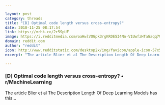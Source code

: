 ```yaml
---

layout: post
category: threads
title: "[D] Optimal code length versus cross-entropy?"
date: 2018-11-25 08:17:54
link: https://vrhk.co/2r5SpUF
image: https://i.redditmedia.com/oaHwlVOGpk3rgKRDESI4Nn-V1UwfzHTaGaqq79IG914.jpg?w=320&s=4593afc87a44524ba831fbe05ea1f94b
domain: reddit.com
author: "reddit"
icon: http://www.redditstatic.com/desktop2x/img/favicon/apple-icon-57x57.png
excerpt: "The article Blier et al The Description Length Of Deep Learning Models has this..."

---
```


### [D] Optimal code length versus cross-entropy? • r/MachineLearning

The article Blier et al The Description Length Of Deep Learning Models has this...